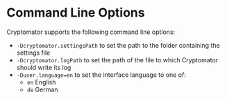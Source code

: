 # Command Line Options
Cryptomator supports the following command line options:
* `-Dcryptomator.settingsPath` to set the path to the folder containing the settings file
* `-Dcryptomator.logPath` to set the path of the file to which Cryptomator should write its log
* `-Duser.language=en` to set the interface language to one of:
    * `en` English
    * `de` German